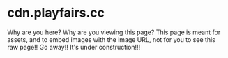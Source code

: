 # cdn.playfairs.cc

Why are you here? Why are you viewing this page? This page is meant for assets, and to embed images with the image URL, not for you to see this raw page!! Go away!! It's under construction!!!
